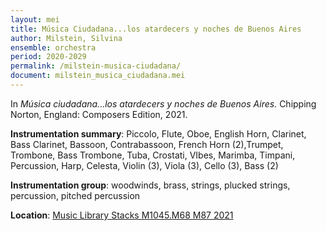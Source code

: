 ```yaml
---
layout: mei
title: Música Ciudadana...los atardecers y noches de Buenos Aires
author: Milstein, Silvina
ensemble: orchestra
period: 2020-2029
permalink: /milstein-musica-ciudadana/
document: milstein_musica_ciudadana.mei
---
```


In *Música ciudadana...los atardecers y noches de Buenos Aires.* Chipping Norton, England: Composers Edition, 2021.

**Instrumentation summary**: Piccolo, Flute, Oboe, English Horn, Clarinet, Bass Clarinet, Bassoon, Contrabassoon, French Horn (2),Trumpet, Trombone, Bass Trombone, Tuba, Crostati, VIbes, Marimba, Timpani, Percussion, Harp, Celesta, Violin (3), Viola (3), Cello (3), Bass (2)

**Instrumentation group**: woodwinds, brass, strings, plucked strings, percussion, pitched percussion

**Location**: <a href="https://tufts.primo.exlibrisgroup.com/permalink/01TUN_INST/1kc9gia/alma991018616968903851" target="_blank">Music Library Stacks M1045.M68 M87 2021</a>
